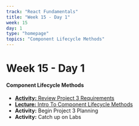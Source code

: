 ```yaml
---
track: "React Fundamentals"
title: "Week 15 - Day 1"
week: 15
day: 1
type: "homepage"
topics: "Component Lifecycle Methods"
---
```



# Week 15 - Day 1

#### Component Lifecycle Methods 
- [**Activity:** Review Project 3 Requirements](/unit-projects/unit-three-project-requirements/)
- [**Lecture:** Intro To Component Lifecycle Methods](/react-fundamentals/week-15/day-1/lecture-materials/component-lifecycle-methods/)
- **Activity:** Begin Project 3 Planning
- **Activity:** Catch up on Labs

